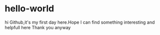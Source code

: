 # hello-world
hi Github,it's my first day here.Hope I can find something interesting and helpfull here
Thank you anyway
